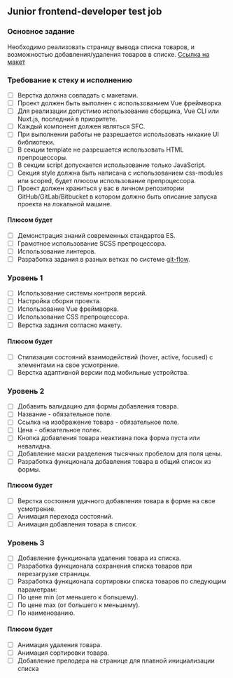 ## Junior frontend-developer test job

### Основное задание
Необходимо реализовать страницу вывода списка товаров, и возможностью добавления/удаления товаров в списке.
[Ссылка на макет](https://www.figma.com/file/kIuVw6nSk218pi9iE98iq5/Junior-frontend-developer-test?node-id=4%3A365)

### Требование к стеку и исполнению
 - [ ] Верстка должна совпадать с макетами.
 - [ ] Проект должен быть выполнен с использованием Vue фреймворка
 - [ ] Для реализации допустимо использование сборщика, Vue CLI или Nuxt.js, последний в приоритете.
 - [ ] Каждый компонент должен являться SFC.
 - [ ] При выполнении работы не разрешается использовать никакие UI библиотеки.
 - [ ] В секции template не разрешается использовать HTML препроцессоры.
 - [ ] В секции script допускается использование только JavaScript.
 - [ ] Секция style должна быть написана с использованием css-modules или scoped, будет плюсом использование препроцессора.
 - [ ] Проект должен храниться у вас в личном репозитории GitHub/GitLab/Bitbucket в котором должно быть описание запуска проекта на локальной машине.

#### Плюсом будет

 - [ ] Демонстрация знаний современных стандартов ES.
 - [ ] Грамотное использование SCSS препроцессора.
 - [ ] Использование линтеров.
 - [ ] Разработка задания в разных ветках по системе  [git-flow](https://danielkummer.github.io/git-flow-cheatsheet/index.ru_RU.html).

### Уровень 1

 - [ ] Использование системы контроля версий.
 - [ ] Настройка сборки проекта.
 - [ ] Использование Vue фреймворка.
 - [ ] Использование CSS препроцессора.
 - [ ] Верстка задания согласно макету.

#### Плюсом будет

 - [ ] Стилизация состояний взаимодействий  (hover, active, focused)  с
       элементами на свое усмотрение.
 - [ ] Верстка адаптивной версии под мобильные устройства.

### Уровень 2

 - [ ] Добавить валидацию для формы добавления товара.
 - [ ] Название - обязательное поле.
 - [ ] Ссылка на изображение товара - обязательное поле.
 - [ ] Цена - обязательное полек.
 - [ ] Кнопка добавления товара неактивна пока форма пуста или невалидна.
 - [ ] Добавление маски разделения тысячных пробелом для поля цены.
 - [ ] Разработка функционала добавления товара в общий список из формы.

#### Плюсом будет

 - [ ] Верстка состояния удачного добавления товара в форме на свое усмотрение.
 - [ ] Анимация перехода состояний.
 - [ ] Анимация добавления товара в список.

### Уровень 3

 - [ ] Добавление функционала удаления товара из списка.
 - [ ] Разработка функционала сохранения списка товаров при перезагрузке страницы.
 - [ ] Разработка функционала сортировки списка товаров по следующим параметрам:
 - [ ] По цене min (от меньшего к большему).
 - [ ] По цене max (от большего к меньшему).
 - [ ] По наименованию.

#### Плюсом будет

 - [ ] Анимация удаления товара.
 - [ ] Анимация сортировки товара.
 - [ ] Добавление прелодера на странице для плавной инициализации списка
